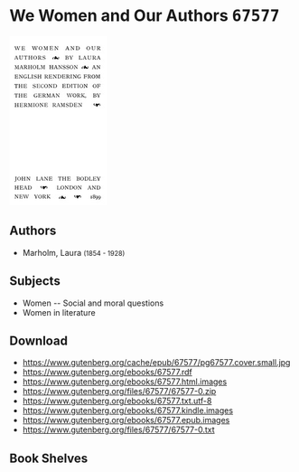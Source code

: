 # We Women and Our Authors <kbd>67577</kbd>

![](./cover.medium.jpg "")

## Authors


 - Marholm, Laura <small>(1854 - 1928)</small>

## Subjects


 - Women -- Social and moral questions
 - Women in literature

## Download


 - https://www.gutenberg.org/cache/epub/67577/pg67577.cover.small.jpg
 - https://www.gutenberg.org/ebooks/67577.rdf
 - https://www.gutenberg.org/ebooks/67577.html.images
 - https://www.gutenberg.org/files/67577/67577-0.zip
 - https://www.gutenberg.org/ebooks/67577.txt.utf-8
 - https://www.gutenberg.org/ebooks/67577.kindle.images
 - https://www.gutenberg.org/ebooks/67577.epub.images
 - https://www.gutenberg.org/files/67577/67577-0.txt

## Book Shelves


